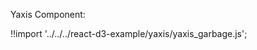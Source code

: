 Yaxis Component:

<div id="garbage-yaxis" class="demo"></div>
<script src="/react-d3-example/dist/min/es5/yaxis_garbage.min.js"></script>

!!import '../../../react-d3-example/yaxis/yaxis_garbage.js';
